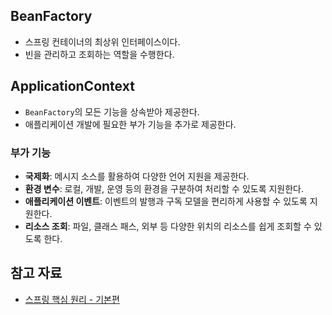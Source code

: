 ## BeanFactory

- 스프링 컨테이너의 최상위 인터페이스이다.
- 빈을 관리하고 조회하는 역할을 수행한다.

## ApplicationContext

- `BeanFactory`의 모든 기능을 상속받아 제공한다.
- 애플리케이션 개발에 필요한 부가 기능을 추가로 제공한다.

### 부가 기능

- **국제화**: 메시지 소스를 활용하여 다양한 언어 지원을 제공한다.
- **환경 변수**: 로컬, 개발, 운영 등의 환경을 구분하여 처리할 수 있도록 지원한다.
- **애플리케이션 이벤트**: 이벤트의 발행과 구독 모델을 편리하게 사용할 수 있도록 지원한다.
- **리소스 조회**: 파일, 클래스 패스, 외부 등 다양한 위치의 리소스를 쉽게 조회할 수 있도록 한다.

## 참고 자료

- [스프링 핵심 원리 - 기본편](https://www.inflearn.com/course/%EC%8A%A4%ED%94%84%EB%A7%81-%ED%95%B5%EC%8B%AC-%EC%9B%90%EB%A6%AC-%EA%B8%B0%EB%B3%B8%ED%8E%B8)